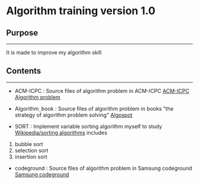 Algorithm training version 1.0
==============================

## Purpose
-----------
It is made to improve my algorithm skill

## Contents
-----------
* ACM-ICPC
: Source files of algorithm problem in ACM-ICPC
[ACM-ICPC Algorithm problem](https://icpcarchive.ecs.baylor.edu/index.php?option=com_onlinejudge&Itemid=8)

* Algorithm`_`book
: Source files of algorithm problem in books "the strategy of algorithm problem solving"
[Algospot](https://www.algospot.com)

* SORT
: Implement variable sorting algorithm myself to study
[Wikipedia/sorting algorithms](https://ko.wikipedia.org/wiki/%EC%A0%95%EB%A0%AC_%EC%95%8C%EA%B3%A0%EB%A6%AC%EC%A6%98)
includes
1. bubble sort
2. selection sort
3. insertion sort

* codeground
: Source files of algorithm problem in Samsung codeground
[Samsung codeground](https://www.codeground.org/main.do)
